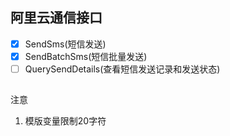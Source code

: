 ## 阿里云通信接口

* [x] SendSms(短信发送)
* [x] SendBatchSms(短信批量发送)
* [ ] QuerySendDetails(查看短信发送记录和发送状态)

## 
注意

1. 模版变量限制20字符